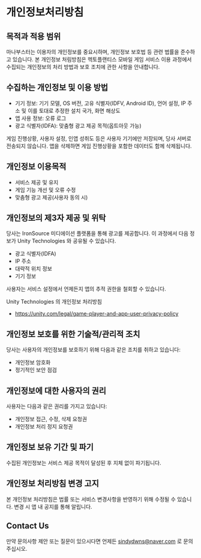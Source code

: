 개인정보처리방침
=============

목적과 적용 범위
-------------

마나부스터는 이용자의 개인정보를 중요시하며, 개인정보 보호법 등 관련 법률을 준수하고 있습니다. 본 개인정보 처림방침은 헥토플랜티스 모바일 게임 서비스 이용 과정에서 수집되는 개인정보의 처리 방법과 보호 조치에 관한 사항을 안내합니다.

수집하는 개인정보 및 이용 방법
-------------

- 기기 정보: 기기 모델, OS 버전, 고유 식별자(IDFV, Android ID), 언어 설정, IP 주소 및 이를 토대로 추정한 설치 국가, 화면 해상도
- 앱 사용 정보: 오류 로그
- 광고 식별자(IDFA): 맞춤형 광고 제공 목적(옵트아웃 가능)

게임 진행상황, 사용자 설정, 인앱 성취도 등은 사용자 기기에만 저장되며, 당사 서버로 전송되지 않습니다.
앱을 삭제하면 게임 진행상황을 포함한 데이터도 함께 삭제됩니다.

개인정보 이용목적
-------------

- 서비스 제공 및 유지
- 게임 기능 개선 및 오류 수정
- 맞춤형 광고 제공(사용자 동의 시)

개인정보의 제3자 제공 및 위탁
-------------

당사는 IronSource 미디에이션 플랫폼을 통해 광고를 제공합니다. 이 과정에서 다음 정보가 Unity Technologies 와 공유될 수 있습니다.
- 광고 식별자(IDFA)
- IP 주소
- 대략적 위치 정보
- 기기 정보

사용자는 서비스 설정에서 언제든지 앱의 추적 권한을 철회할 수 있습니다.

Unity Technologies 의 개인정보 처리방침
- https://unity.com/legal/game-player-and-app-user-privacy-policy

개인정보 보호를 위한 기술적/관리적 조치
-------------

당사는 사용자의 개인정보를 보호하기 위해 다음과 같은 조치를 취하고 있습니다:
- 개인정보 암호화
- 정기적인 보안 점검

개인정보에 대한 사용자의 권리
-------------

사용자는 다음과 같은 권리를 가지고 있습니다:
- 개인정보 접근, 수정, 삭제 요청권
- 개인정보 처리 정지 요청권

개인정보 보유 기간 및 파기
-------------

수집된 개인정보는 서비스 제공 목적이 달성된 후 지체 없이 파기됩니다.

개인정보 처리방침 변경 고지
-------------

본 개인정보 처리방침은 법률 또는 서비스 변경사항을 반영하기 위해 수정될 수 있습니다. 변경 시 앱 내 공지를 통해 알립니다.

Contact Us
-------------

만약 문의사항 제안 또는 질문이 있으시다면 언제든 sindydwns@naver.com 로 문의주십시오.
